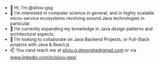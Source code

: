 - 👋 Hi, I’m @silviu-gsg
- 👀 I’m interested in computer science in general, and in highly scalable micro-service ecosystems revolving around Java technologies in particular.
- 🌱 I’m currently expanding my knowledge in Java design patterns and architectural aspects.
- 💞️ I’m looking to collaborate on Java Backend Projects, or Full-Stack projects with Java & React.js
- 📫 You cand reach me at silviu.g.gheorghe@gmail.com or via www.linkedin.com/in/silviu-gsg/

<!---
silviu-gsg/silviu-gsg is a ✨ special ✨ repository because its `README.md` (this file) appears on your GitHub profile.
You can click the Preview link to take a look at your changes.
--->
